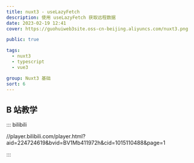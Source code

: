 ```yaml
---
title: nuxt3 - useLazyFetch
description: 使用 useLazyFetch 获取远程数据
date: 2023-02-19 12:41
cover: https://guohuiweb3site.oss-cn-beijing.aliyuncs.com/nuxt3.png

public: true

tags:
  - nuxt3
  - typescript
  - vue3

group: Nuxt3 基础
sort: 6
---
```


## B 站教学

::: bilibili

//player.bilibili.com/player.html?aid=224724619&bvid=BV1Mb411972h&cid=1015110488&page=1

:::
